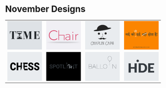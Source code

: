 # November Designs
<table border="0">
  <tr>
    <td><img src="16.11.2020.png"></td>
    <td><img src="17.11.2020.png"></td>
    <td><img src="18.11.2020.png"></td>
    <td><img src="19.11.2020.png"></td>
  </tr>
  <tr>
    <td><img src="20.11.2020.png"></td>
    <td><img src="21.11.2020.png"></td>
    <td><img src="22.11.2020.png"></td>
    <td><img src="23.11.2020.png"></td>
  </tr>
</table>
